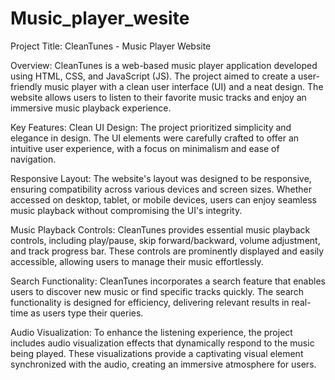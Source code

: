 # Music_player_wesite
Project Title: CleanTunes - Music Player Website

Overview:
CleanTunes is a web-based music player application developed using HTML, CSS, and JavaScript (JS). 
The project aimed to create a user-friendly music player with a clean user interface (UI) and a neat design. 
The website allows users to listen to their favorite music tracks and enjoy an immersive music playback experience.

Key Features:
Clean UI Design: The project prioritized simplicity and elegance in design. 
The UI elements were carefully crafted to offer an intuitive user experience, 
with a focus on minimalism and ease of navigation.

Responsive Layout: The website's layout was designed to be responsive, 
ensuring compatibility across various devices and screen sizes. Whether accessed on desktop, 
tablet, or mobile devices, users can enjoy seamless music playback without compromising the UI's integrity.

Music Playback Controls: CleanTunes provides essential music playback controls, including play/pause, 
skip forward/backward, volume adjustment, and track progress bar. These controls are prominently displayed and 
easily accessible, allowing users to manage their music effortlessly.

Search Functionality: CleanTunes incorporates a search feature that enables users to discover new music or find specific tracks quickly. 
The search functionality is designed for efficiency, delivering relevant results in real-time as users type their queries.

Audio Visualization: To enhance the listening experience, the project includes audio 
visualization effects that dynamically respond to the music being played. 
These visualizations provide a captivating visual element synchronized with the audio, creating an immersive atmosphere for users.
